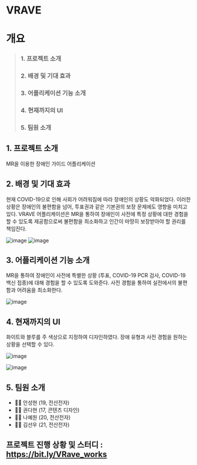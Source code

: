 # VRAVE


# 개요
 > ### 1. 프로젝트 소개
 > ### 2. 배경 및 기대 효과
 > ### 3. 어플리케이션 기능 소개
 > ### 4. 현재까지의 UI
 > ### 5. 팀원 소개


## 1. 프로젝트 소개
MR을 이용한 장애인 가이드 어플리케이션


## 2. 배경 및 기대 효과
현재 COVID-19으로 인해 사회가 어려워짐에 따라 장애인의 상황도 악화되었다. 이러한 상황은 장애인의 불편함을 넘어, 투표권과 같은 기본권의 보장 문제에도 영향을 미치고 있다. VRAVE 어플리케이션은 MR을 통하여 장애인이 사전에 특정 상황에 대한 경험을 할 수 있도록 제공함으로써 불편함을 최소화하고 인간이 마땅히 보장받아야 할 권리를 책임진다.

![image](https://user-images.githubusercontent.com/61452538/132531258-3c33e25c-1a1a-4f7b-b338-452fa9e8314c.png)    ![image](https://user-images.githubusercontent.com/61452538/132531288-269de367-350e-4ce4-a4cf-0767e8200c1d.png)


## 3. 어플리케이션 기능 소개
MR을 통하여 장애인이 사전에 특별한 상황 (투표, COVID-19 PCR 검사, COVID-19 백신 접종)에 대해 경험을 할 수 있도록 도와준다. 사전 경험을 통하여 실전에서의 불편함과 어려움을 최소화한다.

![image](https://user-images.githubusercontent.com/61452538/132530988-a952a218-87ff-4644-8937-38542962ffd8.png)


## 4. 현재까지의 UI
화이트와 블루를 주 색상으로 지정하여 디자인하였다. 장애 유형과 사전 경험을 원하는 상황을 선택할 수 있다.

![image](https://user-images.githubusercontent.com/61452538/132531981-469a3a43-34b3-4c68-8f95-395ef56ad103.png)

![image](https://user-images.githubusercontent.com/61452538/132532010-cbfec1ca-6c65-45f0-85ea-1a6b2155e1a1.png)


## 5. 팀원 소개
* 🧑‍💻 안성현 (19, 전산전자)
* 👩‍💻 권다현 (17, 콘텐츠 디자인)
* 👩‍💻 나예원 (20, 전산전자)
* 🧑‍💻 김선우 (21, 전산전자) 


## 프로젝트 진행 상황 및 스터디 : <https://bit.ly/VRave_works>
